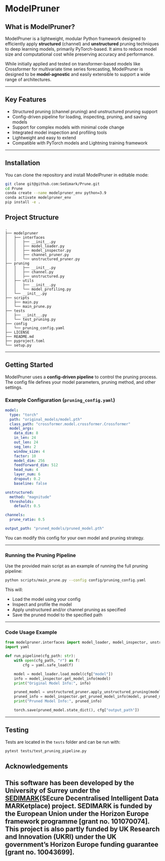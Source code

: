 # ModelPruner

## What is ModelPruner?

ModelPruner is a lightweight, modular Python framework designed to efficiently apply **structured** (channel) and **unstructured** pruning techniques to deep learning models, primarily PyTorch-based. It aims to reduce model size and computational cost while preserving accuracy and performance.

While initially applied and tested on transformer-based models like Crossformer for multivariate time series forecasting, ModelPruner is designed to be **model-agnostic** and easily extensible to support a wide range of architectures.

---

## Key Features

* Structured pruning (channel pruning) and unstructured pruning support
* Config-driven pipeline for loading, inspecting, pruning, and saving models
* Support for complex models with minimal code change
* Integrated model inspection and profiling tools
* Lightweight and easy to extend
* Compatible with PyTorch models and Lightning training framework

---

## Installation

You can clone the repository and install ModelPruner in editable mode:

```bash
git clone git@github.com:Sedimark/Prune.git
cd Prune
conda create --name modelpruner_env python=3.9
conda activate modelpruner_env
pip install -e .
```

## Project Structure

```text
.
├── modelpruner 
│   ├── interfaces
│   │   ├── __init__.py
│   │   ├── model_loader.py
│   │   ├── model_inspector.py
│   │   ├── channel_pruner.py
│   │   └── unstructured_pruner.py
├── pruning
│   │   ├── __init__.py
│   │   ├── channel.py
│   │   ├── unstructured.py
│   ├── utils
│   │   ├── __init__.py
│   │   └── model_profiling.py
│   └── __init__.py
├── scripts
│   ├── main.py
│   └── main_prune.py
├── tests
│   ├── __init__.py
│   └── test_pruning.py
├── config
│   └── pruning_config.yaml
├── LICENSE
├── README.md
├── pyproject.toml
└── setup.py
```

---

## Getting Started

ModelPruner uses a **config-driven pipeline** to control the pruning process. The config file defines your model parameters, pruning method, and other settings.

### Example Configuration (`pruning_config.yaml`)

```yaml
model:
  type: "torch"
  path: "original_models/model.pth"
  class_path: "crossformer.model.crossformer.Crossformer"
  model_args:
    data_dim: 8
    in_len: 24
    out_len: 24
    seg_len: 2
    window_size: 4
    factor: 10
    model_dim: 256
    feedforward_dim: 512
    head_num: 4
    layer_num: 6
    dropout: 0.2
    baseline: false

unstructured:
  method: "magnitude"
  thresholds:
    default: 0.5

channels:
  prune_ratio: 0.5

output_path: "pruned_models/pruned_model.pth"
```

You can modify this config for your own model and pruning strategy.

---

### Running the Pruning Pipeline

Use the provided main script as an example of running the full pruning pipeline:

```bash
python scripts/main_prune.py --config config/pruning_config.yaml
```

This will:

* Load the model using your config
* Inspect and profile the model
* Apply unstructured and/or channel pruning as specified
* Save the pruned model to the specified path

---

### Code Usage Example

```python
from modelpruner.interfaces import model_loader, model_inspector, unstructured_pruner
import yaml

def run_pipeline(cfg_path: str):
    with open(cfg_path, "r") as f:
        cfg = yaml.safe_load(f)

    model = model_loader.load_model(cfg["model"])
    info = model_inspector.get_model_info(model)
    print("Original Model Info:", info)

    pruned_model = unstructured_pruner.apply_unstructured_pruning(model, cfg["unstructured"])
    pruned_info = model_inspector.get_pruned_model_info(model, pruned_model)
    print("Pruned Model Info:", pruned_info)

    torch.save(pruned_model.state_dict(), cfg["output_path"])
```

---

## Testing

Tests are located in the `tests` folder and can be run with:

```bash
pytest tests/test_pruning_pipeline.py
```

## Acknowledgements

This software has been developed by the University of Surrey under the [SEDIMARK](https://sedimark.eu/)(SEcure Decentralised Intelligent Data MARKetplace) project. SEDIMARK is funded by the European Union under the Horizon Europe framework programme [grant no. 101070074]. This project is also partly funded by UK Research and Innovation (UKRI) under the UK government’s Horizon Europe funding guarantee [grant no. 10043699].
---
